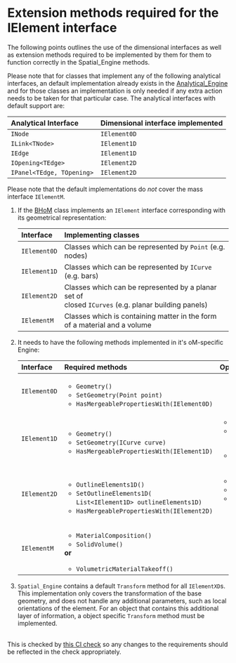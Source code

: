 # Extension methods required for the IElement interface

The following points outlines the use of the dimensional interfaces as well as extension methods required to be implemented by them for them to function correctly in the Spatial_Engine methods.

Please note that for classes that implement any of the following analytical interfaces, an default implementation already exists in the [Analytical_Engine](https://github.com/BHoM/BHoM_Engine/tree/master/Analytical_Engine) and for those classes an implementation is only needed if any extra action needs to be taken for that particular case. The analytical interfaces with default support are:

| Analytical Interface | Dimensional interface implemented |
|:-----------|:----------|
| `INode` | `IElement0D` |
| `ILink<TNode>` | `IElement1D` |
| `IEdge` | `IElement1D` |
| `IOpening<TEdge>` | `IElement2D` |
| `IPanel<TEdge, TOpening>` | `IElement2D` |

Please note that the default implementations do _not_ cover the mass interface `IElementM`.

1. If the [BHoM](https://github.com/BHoM/BHoM) class implements an `IElement` interface corresponding with its geometrical representation:

    |Interface | Implementing classes |
    |:-----------|:----------|
    | `IElement0D` | Classes which can be represented by `Point` (e.g. nodes) |
    | `IElement1D` | Classes which can be represented by `ICurve` (e.g. bars) |
    | `IElement2D` | Classes which can be represented by a planar set of <br> closed `ICurves` (e.g. planar building panels) |
    | `IElementM`  | Classes which is containing matter in the form of a material and a volume |

2. It needs to have the following methods implemented in it's oM-specific Engine:

    |Interface | Required methods | Optional methods | When |
    |:-----------|:----------|:----------|:----------|
    | `IElement0D` | <ul><li>`Geometry()`</li> <li>`SetGeometry(Point point)`</li><li>`HasMergeablePropertiesWith(IElement0D)`</li></ul> | <br> |
    | `IElement1D` | <ul><li>`Geometry()`</li> <li>`SetGeometry(ICurve curve)`</li><li>`HasMergeablePropertiesWith(IElement1D)`</li></ul> | <ul><li>`Elements0D()`</li> <li>`SetElements0D(`<br>`List<IElement0D> newElements0D)`</li> <li>`NewElement0D(Point point)`</li></ul> | `IElement1D` which endpoints are defined by `IElement0D` |
    | `IElement2D` | <ul><li>`OutlineElements1D()`</li> <li>`SetOutlineElements1D(`<br>`List<IElement1D> outlineElements1D)`</li> <li>`HasMergeablePropertiesWith(IElement2D)`</li>  </ul> |<ul><li>`InternalElements2D()`</li>  <li>`NewInternalElement2D()`</li> <li>`SetInternalElements2D(`<br>`List<IElement2D> internalElements2D)`</li></ul> | If the `IElement2D` has internal elements |
    | |
    | `IElementM` | <ul><li>`MaterialComposition()`</li> <li>`SolidVolume()`</li></ul>  <b>or </b> <ul><li>`VolumetricMaterialTakeoff()`</li></ul> | | |

3. `Spatial_Engine` contains a default `Transform` method for all `IElementXD`s. This implementation only covers the transformation of the base geometry, and does not handle any additional parameters, such as local orientations of the element. For an object that contains this additional layer of information, a object specific `Transform` method must be implemented.
<br/><br/>


This is checked by [this CI check](https://bhom.xyz/documentation/DevOps/Code%20Compliance%20and%20CI/Compliance%20Checks/ImplementsRequiredMethods/) so any changes to the requirements should be reflected in the check appropriately.
